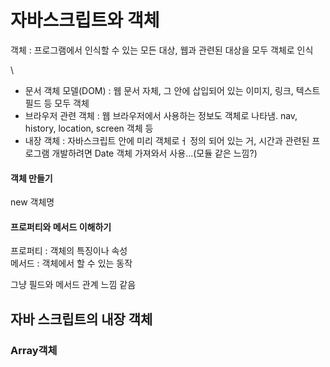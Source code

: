 <h1>자바스크립트와 객체</h1>
<p>객체 : 프로그램에서 인식할 수 있는 모든 대상, 웹과 관련된 대상을 모두 객체로 인식</p>\
<ul>
  <li>문서 객체 모델(DOM) : 웹 문서 자체, 그 안에 삽입되어 있는 이미지, 링크, 텍스트 필드 등 모두 객체</li>
  <li>브라우저 관련 객체 : 웹 브라우저에서 사용하는 정보도 객체로 나타냄. nav, history, location, screen 객체 등</li>
  <li>내장 객체 : 자바스크립트 안에 미리 객체로ㅓ 정의 되어 있는 거, 시간과 관련된 프로그램 개발하려면 Date 객체 가져와서 사용...(모듈 같은 느낌?)</li>
</ul>

<h4>객체 만들기</h4>
new 객체명

<h4>프로퍼티와 메서드 이해하기</h4>
프로퍼티 : 객체의 특징이나 속성<br>
메서드 : 객체에서 할 수 있는 동작

<p>그냥 필드와 메서드 관계 느낌 같음</p>


<h2>자바 스크립트의 내장 객체</h2>

<h3>Array객체</h3>

